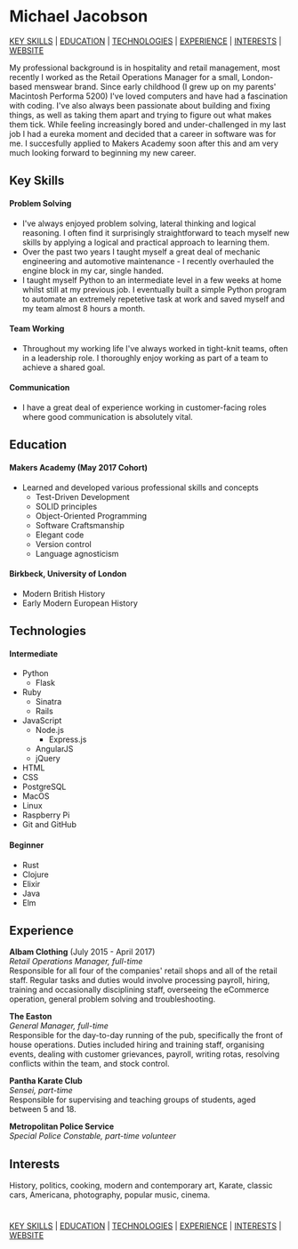 # Michael Jacobson

[KEY SKILLS](#key-skills) | [EDUCATION](#education) | [TECHNOLOGIES](#technologies) | [EXPERIENCE](#experience) | [INTERESTS](#interests) | <a href="http://www.michaeljacobson.co.uk"/>WEBSITE</a>

My professional background is in hospitality and retail management, most recently I worked as the Retail Operations Manager for a small, London-based menswear brand. Since early childhood (I grew up on my parents' Macintosh Performa 5200) I've loved computers and have had a fascination with coding. I've also always been passionate about building and fixing things, as well as taking them apart and trying to figure out what makes them tick. While feeling increasingly bored and under-challenged in my last job I had a eureka moment and decided that a career in software was for me. I succesfully applied to Makers Academy soon after this and am very much looking forward to beginning my new career.


## Key Skills

#### Problem Solving

- I've always enjoyed problem solving, lateral thinking and logical reasoning. I often find it surprisingly straightforward to teach myself new skills by applying a logical and practical approach to learning them.
- Over the past two years I taught myself a great deal of mechanic engineering and automotive maintenance - I recently overhauled the engine block in my car, single handed.
- I taught myself Python to an intermediate level in a few weeks at home whilst still at my previous job. I eventually built a simple Python program to automate an extremely repetetive task at work and saved myself and my team almost 8 hours a month.

#### Team Working

- Throughout my working life I've always worked in tight-knit teams, often in a leadership role. I thoroughly enjoy working as part of a team to achieve a shared goal.

#### Communication

- I have a great deal of experience working in customer-facing roles where good communication is absolutely vital.


## Education

#### Makers Academy (May 2017 Cohort)

- Learned and developed various professional skills and concepts
  - Test-Driven Development
  - SOLID principles
  - Object-Oriented Programming
  - Software Craftsmanship
  - Elegant code
  - Version control
  - Language agnosticism

#### Birkbeck, University of London

- Modern British History
- Early Modern European History

## Technologies

#### Intermediate
- Python
  - Flask
- Ruby
  - Sinatra
  - Rails
- JavaScript
  - Node.js
    - Express.js
  - AngularJS
  - jQuery
- HTML
- CSS
- PostgreSQL
- MacOS
- Linux
- Raspberry Pi
- Git and GitHub

#### Beginner
- Rust
- Clojure
- Elixir
- Java
- Elm


## Experience

**Albam Clothing** (July 2015 - April 2017)</br>
*Retail Operations Manager, full-time*</br>
Responsible for all four of the companies' retail shops and all of the retail staff. Regular tasks and duties would involve
processing payroll, hiring, training and occasionally disciplining staff, overseeing the eCommerce operation, general problem
solving and troubleshooting.

**The Easton**</br> 
*General Manager, full-time*</br>
Responsible for the day-to-day running of the pub, specifically the front of house operations. Duties included hiring and
training staff, organising events, dealing with customer grievances, payroll, writing rotas, resolving conflicts within the
team, and stock control.

**Pantha Karate Club**</br>
*Sensei, part-time*</br>
Responsible for supervising and teaching groups of students, aged between 5 and 18.

**Metropolitan Police Service**</br>
*Special Police Constable, part-time volunteer*


## Interests

History, politics, cooking, modern and contemporary art, Karate, 
classic cars, Americana, photography, popular music, cinema.

#

[KEY SKILLS](#key-skills) | [EDUCATION](#education) | [TECHNOLOGIES](#technologies) | [EXPERIENCE](#experience) | [INTERESTS](#interests) | <a href="http://www.michaeljacobson.co.uk"/>WEBSITE</a>
